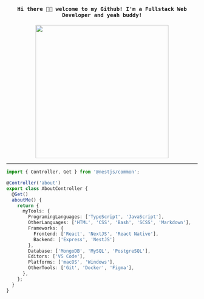 
<h4 align="center"><samp> Hi there 👋🏾  welcome to my Github! I'm a Fullstack Web Developer and yeah buddy!</samp></h4>

<p align="center">
  <img width="350" src="https://media.giphy.com/media/h24Y1pZIGKXzG/giphy.gif">
</p>


<hr></hr>

```typescript
import { Controller, Get } from '@nestjs/common';

@Controller('about')
export class AboutController {
  @Get()
  aboutMe() {
    return {
      myTools: {
        ProgramingLanguages: ['TypeScript', 'JavaScript'],
        OtherLanguages: ['HTML', 'CSS', 'Bash', 'SCSS', 'Markdown'],
        Frameworks: {
          Frontend: ['React', 'NextJS', 'React Native'],
          Backend: ['Express', 'NestJS']
        },
        Database: ['MongoDB', 'MySQL', 'PostgreSQL'],
        Editors: ['VS Code'],
        Platforms: ['macOS', 'Windows'],
        OtherTools: ['Git', 'Docker', 'Figma'],
      },
    };
  }
}

```
